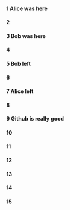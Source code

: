 #### 1 Alice was here
#### 2
#### 3 Bob was here
#### 4
#### 5 Bob left
#### 6
#### 7 Alice left
#### 8
#### 9 Github is really good
#### 10
#### 11
#### 12
#### 13
#### 14
#### 15